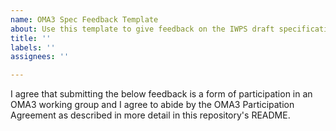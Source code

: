 ```yaml
---
name: OMA3 Spec Feedback Template
about: Use this template to give feedback on the IWPS draft specification
title: ''
labels: ''
assignees: ''

---
```


I agree that submitting the below feedback is a form of participation in an OMA3 working group and I agree to abide by the OMA3 Participation Agreement as described in more detail in this repository's README.

